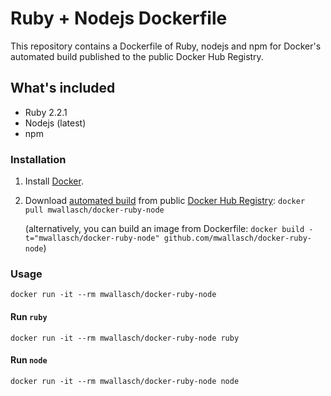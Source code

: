 # Ruby + Nodejs Dockerfile

This repository contains a Dockerfile of Ruby, nodejs and npm for Docker's automated build published to the public Docker Hub Registry.

## What's included
- Ruby 2.2.1
- Nodejs (latest)
- npm

### Installation
1. Install [Docker](https://www.docker.com/).

2. Download [automated build](https://registry.hub.docker.com/u/mwallasch/docker-ruby-node/) from public [Docker Hub Registry](https://registry.hub.docker.com/): `docker pull mwallasch/docker-ruby-node`

   (alternatively, you can build an image from Dockerfile: `docker build -t="mwallasch/docker-ruby-node" github.com/mwallasch/docker-ruby-node`)


### Usage

    docker run -it --rm mwallasch/docker-ruby-node

#### Run `ruby`

    docker run -it --rm mwallasch/docker-ruby-node ruby

#### Run `node`

    docker run -it --rm mwallasch/docker-ruby-node node
